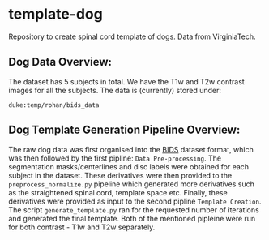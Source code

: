 # template-dog
Repository to create spinal cord template of dogs. Data from VirginiaTech.

## Dog Data Overview:
The dataset has 5 subjects in total. We have the T1w and T2w contrast images for all the subjects.
The data is (currently) stored under:
~~~
duke:temp/rohan/bids_data
~~~

## Dog Template Generation Pipeline Overview:
The raw dog data was first organised into the [BIDS](https://bids-specification.readthedocs.io/en/stable/) dataset format, which was then followed by the first pipline: `Data Pre-processing`. The segmentation masks/centerlines and disc labels were obtained for each subject in the dataset. These derivatives were then provided to the `preprocess_normalize.py` pipeline which generated more derivatives such as the straightened spinal cord, template space etc. Finally, these derivatives were provided as input to the second pipline `Template Creation`. The script `generate_template.py` ran for the requested number of iterations and generated the final template. Both of the mentioned pipleine were run for both contrast - T1w and T2w separately.

